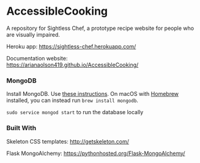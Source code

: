# AccessibleCooking
A repository for Sightless Chef, a prototype recipe website for people who are visually impaired.

Heroku app: https://sightless-chef.herokuapp.com/

Documentation website: https://arianaolson419.github.io/AccessibleCooking/
### MongoDB

Install MongoDB. Use [these
instructions](https://docs.mongodb.com/getting-started/shell/installation/). On
macOS with [Homebrew](https://brew.sh/) installed, you can instead run `brew install mongodb`.

`sudo service mongod start` to run the database locally

### Built With
Skeleton CSS templates: http://getskeleton.com/

Flask MongoAlchemy: https://pythonhosted.org/Flask-MongoAlchemy/
